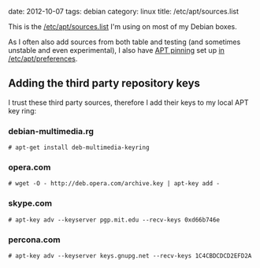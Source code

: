 date:    2012-10-07
tags: debian
category: linux
title: /etc/apt/sources.list

This is the
[/etc/apt/sources.list](https://github.com/skybert/my-little-friends/blob/master/debian/sources.list)
I'm using on most of my Debian boxes.

As I often also add sources from both table and testing (and sometimes
unstable and even experimental), I also have
[APT pinning](http://jaqque.sbih.org/kplug/apt-pinning.html) set up
[in /etc/apt/preferences](https://github.com/skybert/my-little-friends/blob/master/debian/preferences).



## Adding the third party repository keys

I trust these third party sources, therefore I add their keys
to my local APT key ring:

### debian-multimedia.rg
    # apt-get install deb-multimedia-keyring

### opera.com
    # wget -O - http://deb.opera.com/archive.key | apt-key add -

### skype.com
    # apt-key adv --keyserver pgp.mit.edu --recv-keys 0xd66b746e

### percona.com
    # apt-key adv --keyserver keys.gnupg.net --recv-keys 1C4CBDCDCD2EFD2A

<!--
### mozilla.debian.net
    wget -O - -q http://mozilla.debian.net/archive.asc | gpg --import

-->
